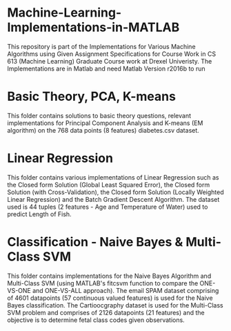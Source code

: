 # Machine-Learning-Implementations-in-MATLAB

This repository is part of the Implementations for Various Machine Algorithms using Given Assignment Specifications for Course Work in CS 613 (Machine Learning) Graduate Course work at Drexel Univeristy. The Implementations are in Matlab and need Matlab Version r2016b to run

# Basic Theory, PCA, K-means
This folder contains solutions to basic theory questions, relevant implementations for Principal Component Analysis and K-means (EM algorithm) on the 768 data points (8 features) diabetes.csv dataset.

# Linear Regression
This folder contains various implementations of Linear Regression such as the Closed form Solution (Global Least Squared Error), the Closed form Solution (with Cross-Validation), the Closed form Solution (Locally Weighted Linear Regression) and the Batch Gradient Descent Algorithm. The dataset used is 44 tuples (2 features - Age and Temperature of Water) used to predict Length of Fish.

# Classification - Naive Bayes & Multi-Class SVM
This folder contains implementations for the Naive Bayes Algorithm and Multi-Class SVM (using MATLAB's fitcsvm function to compare the ONE-VS-ONE and ONE-VS-ALL approach). The email SPAM dataset comprising of 4601 datapoints (57 continuous valued features) is used for the Naive Bayes classification. The Cartioocgraphy dataset is used for the Multi-Class SVM problem and comprises of 2126 datapoints (21 features) and the objective is to determine fetal class codes given observations.

